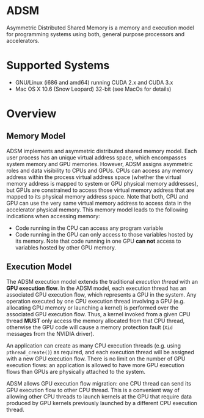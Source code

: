 # ADSM #

Asymmetric Distributed Shared Memory is a memory and execution model for programming systems using both, general purpose processors and accelerators.

# Supported Systems #
  * GNU/Linux (i686 and amd64) running CUDA 2.x and CUDA 3.x
  * Mac OS X 10.6 (Snow Leopard) 32-bit (see MacOs for details)

# Overview #
## Memory Model ##

ADSM implements and asymmetric distributed shared memory model. Each user process has an unique virtual address space, which encompasses system memory and GPU memories. However, ADSM assigns asymmetric roles and data visibility to CPUs and GPUs. CPUs can access any memory address within the process virtual address space (whether the virtual memory address is mapped to system or GPU physical memory addresses), but GPUs are constrained to access those virtual memory address that are mapped to its physical memory address space. Note that both, CPU and GPU can use the very same virtual memory address to access data in the accelerator physical memory. This memory model leads to the following indications when accessing memory:
  * Code running in the CPU can access any program variable
  * Code running in the GPU can only access to those variables hosted by its memory. Note that code running in one GPU **can not** access to variables hosted by other GPU memory.

## Execution Model ##

The ADSM execution model extends the traditional _execution thread_ with an **GPU execution flow**. In the ADSM model, each execution thread has an associated GPU execution flow, which represents a GPU in the system. Any operation executed by one CPU execution thread involving a GPU (e.g. allocating GPU memory or launching a kernel) is performed over the associated GPU execution flow. Thus, a kernel invoked from a given CPU thread **MUST** only access the memory allocated from that CPU thread, otherwise the GPU code will cause a memory protection fault (`Xid` messages from the NVIDIA driver).

An application can create as many CPU execution threads (e.g. using `pthread_create()`) as required, and each execution thread will be assigned with a new GPU execution flow. There is no limit on the number of GPU execution flows: an application is allowed to have more GPU execution flows than GPUs are physically attached to the system.

ADSM allows GPU execution flow migration: one CPU thread can send its GPU execution flow to other CPU thread. This is a convenient way of allowing other CPU threads to launch kernels at the GPU that require data produced by GPU kernels previously launched by a different CPU execution thread.